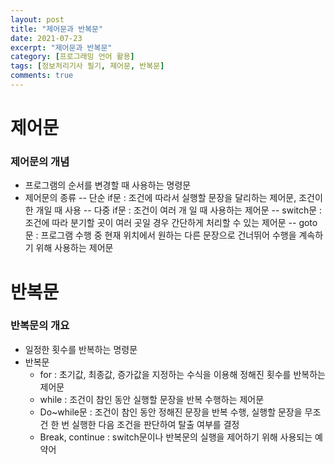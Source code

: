 ```yaml
---
layout: post
title: "제어문과 반복문"
date: 2021-07-23
excerpt: "제어문과 반복문"
category: [프로그래밍 언어 활용]
tags: [정보처리기사 필기, 제어문, 반복문]
comments: true
---
```


# 제어문

### 제어문의 개념
- 프로그램의 순서를 변경할 때 사용하는 명령문
- 제어문의 종류
  -- 단순 if문 : 조건에 따라서 실행할 문장을 달리하는 제어문, 조건이 한 개일 때 사용
  -- 다중 if문 : 조건이 여러 개 일 때 사용하는 제어문
  -- switch문 : 조건에 따라 분기할 곳이 여러 곳일 경우 간단하게 처리할 수 있는 제어문
  -- goto 문 : 프로그램 수행 중 현재 위치에서 원하는 다른 문장으로 건너뛰어 수행을 계속하기 위해 사용하는 제어문

# 반복문

### 반복문의 개요
- 일정한 횟수를 반복하는 명령문
- 반복문
    - for : 초기값, 최종값, 증가값을 지정하는 수식을 이용해 정해진 횟수를 반복하는 제어문
    - while : 조건이 참인 동안 실행할 문장을 반복 수행하는 제어문
    - Do~while문 : 조건이 참인 동안 정해진 문장을 반복 수행, 실행할 문장을 무조건 한 번 실행한 다음 조건을 판단하여 탈출 여부를 결정
    - Break, continue : switch문이나 반복문의 실행을 제어하기 위해 사용되는 예약어